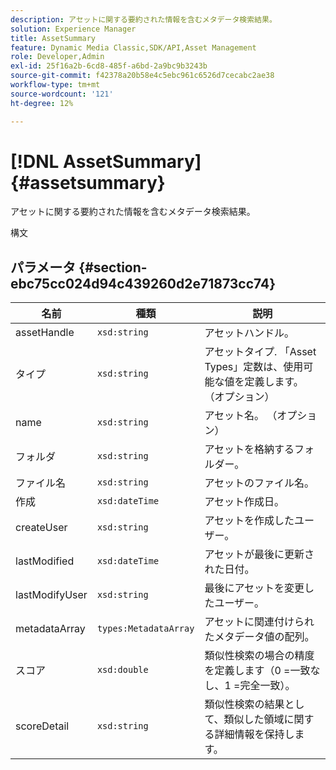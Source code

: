 ```yaml
---
description: アセットに関する要約された情報を含むメタデータ検索結果。
solution: Experience Manager
title: AssetSummary
feature: Dynamic Media Classic,SDK/API,Asset Management
role: Developer,Admin
exl-id: 25f16a2b-6cd8-485f-a6bd-2a9bc9b3243b
source-git-commit: f42378a20b58e4c5ebc961c6526d7cecabc2ae38
workflow-type: tm+mt
source-wordcount: '121'
ht-degree: 12%

---
```


# [!DNL AssetSummary]{#assetsummary}

アセットに関する要約された情報を含むメタデータ検索結果。

構文

## パラメータ {#section-ebc75cc024d94c439260d2e71873cc74}

| 名前 | 種類 | 説明 |
|---|---|---|
| assetHandle | `xsd:string` | アセットハンドル。 |
| タイプ | `xsd:string` | アセットタイプ. 「Asset Types」定数は、使用可能な値を定義します。 （オプション） |
| name | `xsd:string` | アセット名。 （オプション） |
| フォルダ | `xsd:string` | アセットを格納するフォルダー。 |
| ファイル名 | `xsd:string` | アセットのファイル名。 |
| 作成 | `xsd:dateTime` | アセット作成日。 |
| createUser | `xsd:string` | アセットを作成したユーザー。 |
| lastModified | `xsd:dateTime` | アセットが最後に更新された日付。 |
| lastModifyUser | `xsd:string` | 最後にアセットを変更したユーザー。 |
| metadataArray | `types:MetadataArray` | アセットに関連付けられたメタデータ値の配列。 |
| スコア | `xsd:double` | 類似性検索の場合の精度を定義します（0 =一致なし、1 =完全一致）。 |
| scoreDetail | `xsd:string` | 類似性検索の結果として、類似した領域に関する詳細情報を保持します。 |

